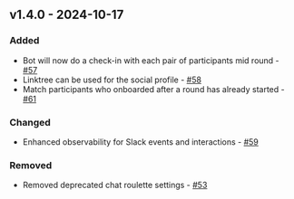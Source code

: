 ## v1.4.0 - 2024-10-17

### Added
* Bot will now do a check-in with each pair of participants mid round  - [#57](https://github.com/chat-roulettte/chat-roulette/pull/57)
* Linktree can be used for the social profile - [#58](https://github.com/chat-roulettte/chat-roulette/pull/58)
* Match participants who onboarded after a round has already started - [#61](https://github.com/chat-roulettte/chat-roulette/pull/61)

### Changed
* Enhanced observability for Slack events and interactions - [#59](https://github.com/chat-roulettte/chat-roulette/pull/59)

### Removed
* Removed deprecated chat roulette settings - [#53](https://github.com/chat-roulettte/chat-roulette/pull/53)

